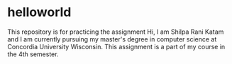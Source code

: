 # helloworld
This repository is for practicing the assignment
Hi, I am Shilpa Rani Katam and I am currently pursuing my master's degree in computer science at Concordia University Wisconsin. This assignment is a part of my course in the 4th semester.
